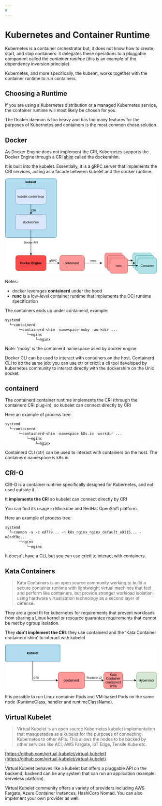 ```yaml
---
9
---
```


# Kubernetes and Container Runtime

Kubernetes is a container orchestrator but, it does not know how to create, start, and stop containers: it delegates these operations to a pluggable component called the *container runtime* (this is an example of the dependency inversion principle).

Kubernetes, and more specifically, the kubelet, works together with the container runtime to run containers.

## Choosing a Runtime

If you are using a Kubernetes distribution or a managed Kubernetes service, the container runtime will most likely be chosen for you.

The Docker daemon is too heavy and has too many features for the purposes of Kubernetes and containers is the most common chose solution.

## Docker

As  Docker Engine does not implement the CRI, Kubernetes supports the Docker Engine through a CRI [shim](https://en.wikipedia.org/wiki/Shim_(computing)) called the dockershim.

It is built into the kubelet. Essentially, it is a gRPC server that implements the CRI services, acting as a facade between kubelet and the docker runtime.

![./docker_runtime/](./images/docker_runtime.png)

Notes:

- docker leverages **containerd** under the hood
- **runc** is a low-level container runtime that implements the OCI runtime specification

The containers ends up under containerd, example:

```
systemd
  └─containerd
      └─containerd-shim -namespace moby -workdir ...
          └─nginx
              └─nginx
```

Note: 'moby' is the containerd namespace used by docker engine

Docker CLI can be used to interact with containers on the host.
Containerd CLI to do the same job: you can use ctr or crictl: a cli tool developed by kubernetes community to interact directly with the dockershim on the Unic socket.



## containerd

The containerd container runtime implements the CRI (through the containerd CRI plug-in), so kubelet can connect directly by CRI

Here an example of process tree:

```
systemd
  └─containerd
      └─containerd-shim -namespace k8s.io -workdir ...
          └─nginx
              └─nginx
```

Containerd CLI (ctr) can be used to interact with containers on the host. The containerd namespace is k8s.io.



## CRI-O

CRI-O is a container runtime specifically designed for Kubernetes, and not used outside it.

It **implements the CR**I so kubelet can connect directly by CRI

You can find its usage in Minikube and RedHat OpenShift platform.

Here an example of process tree:

```
systemd
  └─conmon -s -c ed779... -n k8s_nginx_nginx_default_e9115... -u8cdf0c...
      └─nginx
          └─nginx
```

It doesn't have a CLI, but you can use crictl to interact with containers.



## Kata Containers

> Kata Containers is an open source community working to build a secure container runtime with lightweight virtual machines that feel and perform like containers, but provide stronger workload isolation using hardware virtualization technology as a second layer of defense.

They are a good fit for kubernetes for requirements that prevent workloads from sharing a Linux kernel or resource guarantee requirements that cannot be met by cgroup isolation.

They **don't implement  the CRI**: they use containerd and the 'Kata Container containerd shim' to interact with kubelet

![./kata_runtime/](./images/kata_runtime.png)

It is possible to run Linux container Pods and VM-based Pods on the same node (RuntimeClass, handler and runtimeClassName).



## Virtual Kubelet

> Virtual Kubelet is an open source Kubernetes kubelet implementation that masquerades as a kubelet for the purposes of connecting Kubernetes to other APIs. This allows the nodes to be backed by other services like ACI, AWS Fargate, IoT Edge, Tensile Kube etc.

[https://github.com/virtual-kubelet/virtual-kubelet](https://github.com/virtual-kubelet/virtual-kubelet)

Virtual Kubelet behaves like a kubelet but offers a pluggable API on the backend; backend can be any system that can run an application (example: serveless platform).

Virtual Kubelet community offers a variety of providers including AWS Fargate, Azure Container Instances, HashiCorp Nomad. You can also implement your own provider as well.


